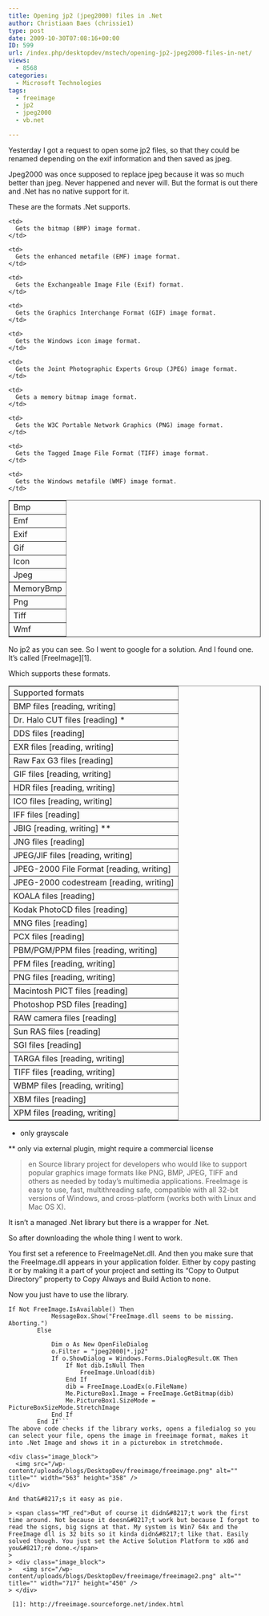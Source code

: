 ```yaml
---
title: Opening jp2 (jpeg2000) files in .Net
author: Christiaan Baes (chrissie1)
type: post
date: 2009-10-30T07:08:16+00:00
ID: 599
url: /index.php/desktopdev/mstech/opening-jp2-jpeg2000-files-in-net/
views:
  - 8568
categories:
  - Microsoft Technologies
tags:
  - freeimage
  - jp2
  - jpeg2000
  - vb.net

---
```

Yesterday I got a request to open some jp2 files, so that they could be renamed depending on the exif information and then saved as jpeg. 

Jpeg2000 was once supposed to replace jpeg because it was so much better than jpeg. Never happened and never will. But the format is out there and .Net has no native support for it. 

These are the formats .Net supports.

<table border="1">
  <tr>
    <td>
      Bmp
    </td>
    
    <td>
      Gets the bitmap (BMP) image format.
    </td>
  </tr>
  
  <tr>
    <td>
      Emf
    </td>
    
    <td>
      Gets the enhanced metafile (EMF) image format.
    </td>
  </tr>
  
  <tr>
    <td>
      Exif
    </td>
    
    <td>
      Gets the Exchangeable Image File (Exif) format.
    </td>
  </tr>
  
  <tr>
    <td>
      Gif
    </td>
    
    <td>
      Gets the Graphics Interchange Format (GIF) image format.
    </td>
  </tr>
  
  <tr>
    <td>
      Icon
    </td>
    
    <td>
      Gets the Windows icon image format.
    </td>
  </tr>
  
  <tr>
    <td>
      Jpeg
    </td>
    
    <td>
      Gets the Joint Photographic Experts Group (JPEG) image format.
    </td>
  </tr>
  
  <tr>
    <td>
      MemoryBmp
    </td>
    
    <td>
      Gets a memory bitmap image format.
    </td>
  </tr>
  
  <tr>
    <td>
      Png
    </td>
    
    <td>
      Gets the W3C Portable Network Graphics (PNG) image format.
    </td>
  </tr>
  
  <tr>
    <td>
      Tiff
    </td>
    
    <td>
      Gets the Tagged Image File Format (TIFF) image format.
    </td>
  </tr>
  
  <tr>
    <td>
      Wmf
    </td>
    
    <td>
      Gets the Windows metafile (WMF) image format.
    </td>
  </tr>
</table>

No jp2 as you can see. So I went to google for a solution. And I found one. It&#8217;s called [FreeImage][1]. 

Which supports these formats.

<table border="1">
  <tr>
    <td>
      Supported formats
    </td>
  </tr>
  
  <tr>
    <td>
      BMP files [reading, writing]
    </td>
  </tr>
  
  <tr>
    <td>
      Dr. Halo CUT files [reading] *
    </td>
  </tr>
  
  <tr>
    <td>
      DDS files [reading]
    </td>
  </tr>
  
  <tr>
    <td>
      EXR files [reading, writing]
    </td>
  </tr>
  
  <tr>
    <td>
      Raw Fax G3 files [reading]
    </td>
  </tr>
  
  <tr>
    <td>
      GIF files [reading, writing]
    </td>
  </tr>
  
  <tr>
    <td>
      HDR files [reading, writing]
    </td>
  </tr>
  
  <tr>
    <td>
      ICO files [reading, writing]
    </td>
  </tr>
  
  <tr>
    <td>
      IFF files [reading]
    </td>
  </tr>
  
  <tr>
    <td>
      JBIG [reading, writing] **
    </td>
  </tr>
  
  <tr>
    <td>
      JNG files [reading]
    </td>
  </tr>
  
  <tr>
    <td>
      JPEG/JIF files [reading, writing]
    </td>
  </tr>
  
  <tr>
    <td>
      JPEG-2000 File Format [reading, writing]
    </td>
  </tr>
  
  <tr>
    <td>
      JPEG-2000 codestream [reading, writing]
    </td>
  </tr>
  
  <tr>
    <td>
      KOALA files [reading]
    </td>
  </tr>
  
  <tr>
    <td>
      Kodak PhotoCD files [reading]
    </td>
  </tr>
  
  <tr>
    <td>
      MNG files [reading]
    </td>
  </tr>
  
  <tr>
    <td>
      PCX files [reading]
    </td>
  </tr>
  
  <tr>
    <td>
      PBM/PGM/PPM files [reading, writing]
    </td>
  </tr>
  
  <tr>
    <td>
      PFM files [reading, writing]
    </td>
  </tr>
  
  <tr>
    <td>
      PNG files [reading, writing]
    </td>
  </tr>
  
  <tr>
    <td>
      Macintosh PICT files [reading]
    </td>
  </tr>
  
  <tr>
    <td>
      Photoshop PSD files [reading]
    </td>
  </tr>
  
  <tr>
    <td>
      RAW camera files [reading]
    </td>
  </tr>
  
  <tr>
    <td>
      Sun RAS files [reading]
    </td>
  </tr>
  
  <tr>
    <td>
      SGI files [reading]
    </td>
  </tr>
  
  <tr>
    <td>
      TARGA files [reading, writing]
    </td>
  </tr>
  
  <tr>
    <td>
      TIFF files [reading, writing]
    </td>
  </tr>
  
  <tr>
    <td>
      WBMP files [reading, writing]
    </td>
  </tr>
  
  <tr>
    <td>
      XBM files [reading]
    </td>
  </tr>
  
  <tr>
    <td>
      XPM files [reading, writing]
    </td>
  </tr>
</table>

* only grayscale
  
** only via external plugin, might require a commercial license

> en Source library project for developers who would like to support popular graphics image formats like PNG, BMP, JPEG, TIFF and others as needed by today&#8217;s multimedia applications. FreeImage is easy to use, fast, multithreading safe, compatible with all 32-bit versions of Windows, and cross-platform (works both with Linux and Mac OS X).

It isn&#8217;t a managed .Net library but there is a wrapper for .Net. 

So after downloading the whole thing I went to work. 

You first set a reference to FreeImageNet.dll. And then you make sure that the FreeImage.dll appears in your application folder. Either by copy pasting it or by making it a part of your project and setting its &#8220;Copy to Output Directory&#8221; property to Copy Always and Build Action to none.

Now you just have to use the library.

```vbnet
If Not FreeImage.IsAvailable() Then
            MessageBox.Show("FreeImage.dll seems to be missing. Aborting.")
        Else

            Dim o As New OpenFileDialog
            o.Filter = "jpeg2000|*.jp2"
            If o.ShowDialog = Windows.Forms.DialogResult.OK Then
                If Not dib.IsNull Then
                    FreeImage.Unload(dib)
                End If
                dib = FreeImage.LoadEx(o.FileName)
                Me.PictureBox1.Image = FreeImage.GetBitmap(dib)
                Me.PictureBox1.SizeMode = PictureBoxSizeMode.StretchImage
            End If
        End If```
The above code checks if the library works, opens a filedialog so you can select your file, opens the image in freeimage format, makes it into .Net Image and shows it in a picturebox in stretchmode.

<div class="image_block">
  <img src="/wp-content/uploads/blogs/DesktopDev/freeimage/freeimage.png" alt="" title="" width="563" height="358" />
</div>

And that&#8217;s it easy as pie. 

> <span class="MT_red">But of course it didn&#8217;t work the first time around. Not because it doesn&#8217;t work but because I forgot to read the signs, big signs at that. My system is Win7 64x and the FreeImage dll is 32 bits so it kinda didn&#8217;t like that. Easily solved though. You just set the Active Solution Platform to x86 and you&#8217;re done.</span>
> 
> <div class="image_block">
>   <img src="/wp-content/uploads/blogs/DesktopDev/freeimage/freeimage2.png" alt="" title="" width="717" height="450" />
> </div>

 [1]: http://freeimage.sourceforge.net/index.html